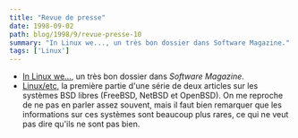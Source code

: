 ```yaml
---
title: "Revue de presse"
date: 1998-09-02
path: blog/1998/9/revue-presse-10
summary: "In Linux we..., un très bon dossier dans Software Magazine."
tags: ['Linux']
---
```


<UL>

<LI><A HREF="http://209.101.48.92/Sept98/sm098cv.htm">In Linux we...</A>,
un très bon dossier dans <EM>Software Magazine</EM>.
<LI><A HREF="http://www.computerbits.com/archive/19980900/lnx9809.htm">Linux/etc</A>,
la première partie d'une série de deux articles sur les systèmes BSD
libres (FreeBSD, NetBSD et OpenBSD). On me reproche de ne pas en parler
assez souvent, mais il faut bien remarquer que les informations sur ces
systèmes sont beaucoup plus rares, ce qui ne veut pas dire qu'ils ne
sont pas bien.
</UL>


